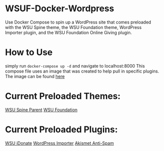 # WSUF-Docker-Wordpress
Use Docker Compose to spin up a WordPress site that comes preloaded with the WSU Spine theme, the WSU Foundation theme, WordPress Importer plugin, and the WSU Foundation Online Giving plugin.

# How to Use
simply run `docker-compose up -d` and navigate to localhost:8000
This compose file uses an image that was created to help pull in specific plugins. The image can be found [here](https://cloud.docker.com/swarm/jdcrain/repository/docker/jdcrain/wsuf-plugin-idonate/general)

# Current Preloaded Themes:
[WSU Spine Parent](https://github.com/washingtonstateuniversity/WSUWP-spine-parent-theme)
[WSU Foundation](https://github.com/washingtonstateuniversity/foundation.wsu.edu)

# Current Preloaded Plugins:
[WSU iDonate](https://github.com/washingtonstateuniversity/WSUWP-Plugin-iDonate)
[WordPress Importer](https://wordpress.org/plugins/wordpress-importer/)
[Akismet Anti-Spam](https://wordpress.org/plugins/akismet/)
